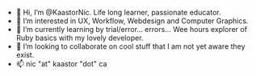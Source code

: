 - 👋 Hi, I’m @KaastorNic. Life long learner, passionate educator.
- 👀 I’m interested in UX, Workflow, Webdesign and Computer Graphics. 
- 🌱 I’m currently learning by trial/error... errors... Wee hours explorer of Ruby basics with my lovely developer. 
- 💞️ I’m looking to collaborate on cool stuff that I am not yet aware they exist. 
- 📫 nic "at" kaastor "dot" ca

<!---
KaastorNic/KaastorNic is a ✨ special ✨ repository because its `README.md` (this file) appears on your GitHub profile.
You can click the Preview link to take a look at your changes.
--->

